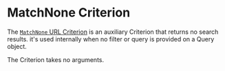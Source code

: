 # MatchNone Criterion

The [`MatchNone` URL Criterion](../../api/php_api/php_api_reference/classes/Ibexa-Contracts-Core-Repository-Values-URL-Query-Criterion-MatchNone.html)
is an auxiliary Criterion that returns no search results.
it's used internally when no filter or query is provided on a Query object.

The Criterion takes no arguments.

